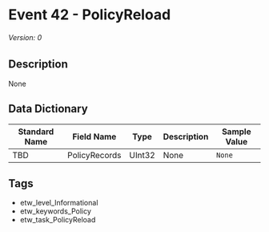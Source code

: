 # Event 42 - PolicyReload
###### Version: 0

## Description
None

## Data Dictionary
|Standard Name|Field Name|Type|Description|Sample Value|
|---|---|---|---|---|
|TBD|PolicyRecords|UInt32|None|`None`|

## Tags
* etw_level_Informational
* etw_keywords_Policy
* etw_task_PolicyReload